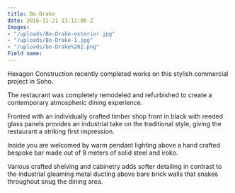 ```yaml
---
title: Bo-Drake
date: 2016-11-21 13:12:00 Z
Images:
- "/uploads/Bo-Drake-exterior.jpg"
- "/uploads/Bo-Drake-1.jpg"
- "/uploads/bo-Drake%202.png"
Field name: 
---
```


Hexagon Construction recently completed works on this stylish commercial project in Soho.

The restaurant was completely remodeled and refurbished to create a contemporary atmospheric dining experience.

Fronted with an individually crafted timber shop front in black with reeded glass panels provides an industrial take on the traditional style, giving the restaurant a striking first impression.

Inside you are welcomed by warm pendant lighting above a hand crafted bespoke bar made out of 8 meters of solid steel and iroko.

Various crafted shelving and cabinetry adds softer detailing in contrast to the industrial gleaming metal ducting above bare brick walls that snakes throughout snug the dining area.
